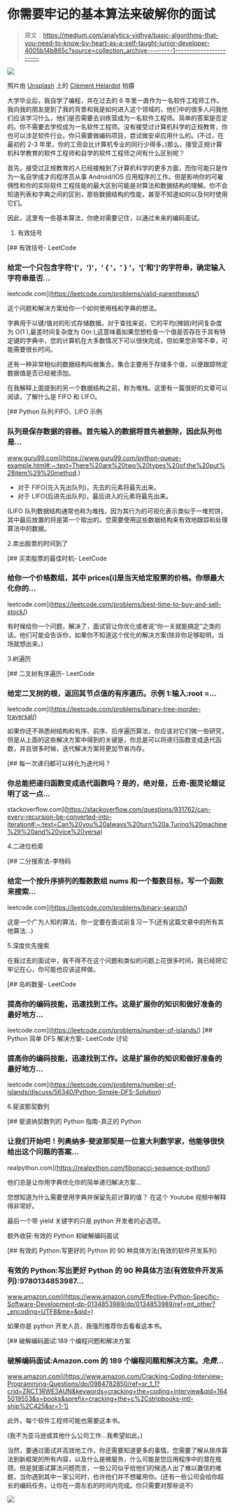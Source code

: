 # 你需要牢记的基本算法来破解你的面试

> 原文：<https://medium.com/analytics-vidhya/basic-algorithms-that-you-need-to-know-by-heart-as-a-self-taught-junior-developer-4005b14b865c?source=collection_archive---------1----------------------->

![](img/196d06edb7ac8d08cad8f581e42b6fcc.png)

照片由 [Unsplash](https://unsplash.com?utm_source=medium&utm_medium=referral) 上的 [Clément Hélardot](https://unsplash.com/@clemhlrdt?utm_source=medium&utm_medium=referral) 拍摄

大学毕业后，我自学了编程，并在过去的 6 年里一直作为一名软件工程师工作。我向我的朋友提到了我的背景和我是如何进入这个领域的，他们中的很多人问我他们应该学习什么，他们是否需要去训练营成为一名软件工程师。简单的答案是否定的。你不需要去学校成为一名软件工程师。没有接受过计算机科学的正规教育，你也可以涉足软件行业。你只需要做编码项目，尝试做安卓应用什么的。(不过，在最初的 2-3 年里，你的工资会比计算机专业的同行少得多。)那么，接受正规计算机科学教育的软件工程师和自学的软件工程师之间有什么区别呢？

首先，接受过正规教育的人已经接触到了计算机科学的更多方面，而你可能只是作为一名自学成才的程序员从事 Android/IOS 应用程序的工作。但是影响你的可雇佣性和你的实际软件工程技能的最大区别可能是对算法和数据结构的理解。你不会知道列表和字典之间的区别，那些数据结构的性能，甚至不知道如何以及何时使用它们。

因此，这里有一些基本算法，你绝对需要记住，以通过未来的编码面试。

1.  有效括号

[](https://leetcode.com/problems/valid-parentheses/) [## 有效括号- LeetCode

### 给定一个只包含字符'('，')'，' { '，' } '，'['和']'的字符串，确定输入字符串是否…

leetcode.com](https://leetcode.com/problems/valid-parentheses/) 

这个问题和解决方案给你一个如何使用栈和字典的想法。

字典用于以键/值对的形式存储数据。对于查找来说，它的平均(摊销)时间复杂度为 O(1 ),最差时间复杂度为 O(n ),这意味着如果您想检查一个值是否存在于具有特定键的字典中，您的计算机在大多数情况下可以很快完成，但如果您非常不幸，可能需要很长时间。

还有一种非常相似的数据结构叫做集合。集合主要用于存储多个值，以便跟踪特定数据值是否已经被添加。

在我解释上面提到的另一个数据结构之前，称为堆栈。这里有一篇很好的文章可以阅读，了解什么是 FIFO 和 LIFO。

[](https://www.guru99.com/python-queue-example.html#:~:text=There%20are%20two%20types%20of,the%20put%28item%29%20method.) [## Python 队列:FIFO、LIFO 示例

### 队列是保存数据的容器。首先输入的数据将首先被删除，因此队列也是…

www.guru99.com](https://www.guru99.com/python-queue-example.html#:~:text=There%20are%20two%20types%20of,the%20put%28item%29%20method.) 

*   对于 FIFO(先入先出队列)，先去的元素将最先出来。
*   对于 LIFO(后进先出队列)，最后进入的元素将最先出来。

(LIFO 队列数据结构通常也称为堆栈，因为其行为的可视化表示类似于一堆煎饼，其中最后放置的将是第一个取出的。您需要使用这些数据结构来有效地跟踪和处理算法中的数据。

2.卖出股票的时间到了

[](https://leetcode.com/problems/best-time-to-buy-and-sell-stock/) [## 买卖股票的最佳时机- LeetCode

### 给你一个价格数组，其中 prices[i]是当天给定股票的价格。你想最大化你的…

leetcode.com](https://leetcode.com/problems/best-time-to-buy-and-sell-stock/) 

有时候给你一个问题，解决了，面试官让你优化或者说“你一关就能搞定”之类的话。他们可能会告诉你，如果你不知道这个优化的解决方案(除非你足够聪明，当场就想出来。)

3.树遍历

[](https://leetcode.com/problems/binary-tree-inorder-traversal/) [## 二叉树有序遍历- LeetCode

### 给定二叉树的根，返回其节点值的有序遍历。示例 1:输入:root =…

leetcode.com](https://leetcode.com/problems/binary-tree-inorder-traversal/) 

如果你还不熟悉树结构和有序、前序、后序遍历算法，你应该对它们做一些研究，但是从上面的这些解决方案中得到的关键是，你总是可以将递归函数变成迭代函数，并且很多时候，迭代解决方案将更加节省内存。

[](https://stackoverflow.com/questions/931762/can-every-recursion-be-converted-into-iteration#:~:text=Can%20you%20always%20turn%20a,Turing%20machine%29%20and%20vice%20versa) [## 每一次递归都可以转化为迭代吗？

### 你总能把递归函数变成迭代函数吗？是的，绝对是，丘奇-图灵论题证明了这一点…

stackoverflow.com](https://stackoverflow.com/questions/931762/can-every-recursion-be-converted-into-iteration#:~:text=Can%20you%20always%20turn%20a,Turing%20machine%29%20and%20vice%20versa) 

4.二进位检索

[](https://leetcode.com/problems/binary-search/) [## 二分搜索法-李特码

### 给定一个按升序排列的整数数组 nums 和一个整数目标，写一个函数来搜索…

leetcode.com](https://leetcode.com/problems/binary-search/) 

这是一个广为人知的算法，你一定要在面试前复习一下(还有这篇文章中的所有其他算法…)

5.深度优先搜索

在我过去的面试中，我不得不在这个问题和类似的问题上花很多时间，我已经把它牢记在心，你可能也应该这样做。

[](https://leetcode.com/problems/number-of-islands/) [## 岛屿数量- LeetCode

### 提高你的编码技能，迅速找到工作。这是扩展你的知识和做好准备的最好地方…

leetcode.com](https://leetcode.com/problems/number-of-islands/) [](https://leetcode.com/problems/number-of-islands/discuss/56340/Python-Simple-DFS-Solution) [## Python 简单 DFS 解决方案- LeetCode 讨论

### 提高你的编码技能，迅速找到工作。这是扩展你的知识和做好准备的最好地方…

leetcode.com](https://leetcode.com/problems/number-of-islands/discuss/56340/Python-Simple-DFS-Solution) 

6.斐波那契数列

[](https://realpython.com/fibonacci-sequence-python/) [## 斐波纳契数列的 Python 指南-真正的 Python

### 让我们开始吧！列奥纳多·斐波那契是一位意大利数学家，他能够很快给出这个问题的答案…

realpython.com](https://realpython.com/fibonacci-sequence-python/) 

他们总是让你用字典优化你的简单递归解决方案…

您想知道为什么需要使用字典并保留先前计算的值？
在这个 Youtube 视频中解释得非常好。

最后一个带 yield 关键字的只是 python 开发者的必选项。

额外收获:有效的 Python 和破解编码面试

[](https://www.amazon.com/Effective-Python-Specific-Software-Development-dp-0134853989/dp/0134853989/ref=mt_other?_encoding=UTF8&me=&qid=) [## 有效的 Python:写更好的 Python 的 90 种具体方法(有效的软件开发系列)

### 有效的 Python:写出更好 Python 的 90 种具体方法(有效软件开发系列):9780134853987…

www.amazon.com](https://www.amazon.com/Effective-Python-Specific-Software-Development-dp-0134853989/dp/0134853989/ref=mt_other?_encoding=UTF8&me=&qid=) 

如果你是 python 开发人员，我强烈推荐你去看看这本书。

[](https://www.amazon.com/Cracking-Coding-Interview-Programming-Questions/dp/0984782850/ref=sr_1_1?crid=ZRCT1RWE3AUN&keywords=cracking+the+coding+interview&qid=1645019553&s=books&sprefix=cracking+the+c%2Cstripbooks-intl-ship%2C425&sr=1-1) [## 破解编码面试:189 个编程问题和解决方案

### 破解编码面试:Amazon.com 的 189 个编程问题和解决方案。*免费*…

www.amazon.com](https://www.amazon.com/Cracking-Coding-Interview-Programming-Questions/dp/0984782850/ref=sr_1_1?crid=ZRCT1RWE3AUN&keywords=cracking+the+coding+interview&qid=1645019553&s=books&sprefix=cracking+the+c%2Cstripbooks-intl-ship%2C425&sr=1-1) 

此外，每个软件工程师可能也需要这本书。

(我不为亚马逊或其他什么公司工作…我希望如此。)

当然，要通过面试并高效地工作，你还需要知道更多的事情。您需要了解从排序算法到新框架的所有内容，以及什么是微服务，什么可能是您应用程序中的潜在瓶颈。但是就面试算法问题而言，一些公司似乎给他们的候选人出了难以置信的难题，当你遇到其中一家公司时，也许他们并不想雇用你。(还有一些公司会给你超长的编码任务，让你在一周左右的时间内完成。你只需要对那些说不)

![](img/ce6e7752d35cb3588010689a6ab7759d.png)